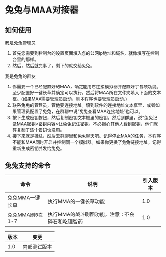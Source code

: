 # 兔兔与MAA对接器

## 如何使用

我是兔兔管理员

1. 首先您需要到控制台的设置页面填入您的公网ip地址和域名，就像填写在控制台里的那样。
2. 然后，然后就完事了，剩下的就交给兔兔。

我是兔兔的群友

1. 你需要一个已经配置好的MAA，确定能用它连接模拟器并配置好了各项功能。至少配置好一键长草并确定可以执行。然后将MAA所在文件夹填入下面的文本框。(如果MAA需要管理员启动，则本程序也要管理员启动。)
2. 联系兔兔的管理员，管他要连接地址，填到软件的连接地址文本框里，或者如果管理员配置了兔兔，在群聊中说“兔兔查看MAA连接地址”也可以。
3. 按下生成密钥按钮，然后复制密钥文本框里的密钥，然后到群里，说“兔兔记录MAA密钥<密钥内容>让兔兔记住密钥。不必担心其他人看到密钥，他们就算复制了这个密钥也没用。
4. 接下来就是挂机，然后去群聊里和兔兔聊天吧。记得停止MAA的任务，本程序不能和MAA同时开启并控制同一个模拟器。如果你更换了兔兔链接地址，记得重新生成密钥并发给兔兔。

## 兔兔支持的命令

|  命令   | 说明  | 引入版本  |
|  ----  | ----  | ----  | 
| 兔兔MMA一键长草  | 执行MMA的一键长草功能 | 1.0 |
| 兔兔MMA刷5次1-7 | 执行MMA的战斗刷图功能，注意：不会碎石和吃理智药 | 1.0 |

|  版本   | 变更  |
|  ----  | ----  |
| 1.0  | 内部测试版本 |